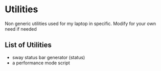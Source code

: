 # Utilities
Non generic utilities used for my laptop in specific. Modify for your own need
if needed

## List of Utilities
* sway status bar generator (status)
* a performance mode script

